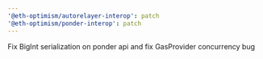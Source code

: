 ```yaml
---
'@eth-optimism/autorelayer-interop': patch
'@eth-optimism/ponder-interop': patch
---
```


Fix BigInt serialization on ponder api and fix GasProvider concurrency bug

